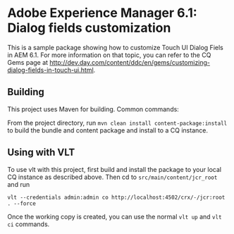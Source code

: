 # Adobe Experience Manager 6.1: Dialog fields customization

This is a sample package showing how to customize Touch UI Dialog Fiels in AEM 6.1. For more information on that topic, you can refer to the CQ Gems page at http://dev.day.com/content/ddc/en/gems/customizing-dialog-fields-in-touch-ui.html.

## Building 
 
This project uses Maven for building. Common commands:

From the project directory, run ``mvn clean install content-package:install`` to build the bundle and content package and install to a CQ instance.

## Using with VLT 
 
To use vlt with this project, first build and install the package to your local CQ instance as described above. Then cd to `src/main/content/jcr_root` and run

    vlt --credentials admin:admin co http://localhost:4502/crx/-/jcr:root . --force

Once the working copy is created, you can use the normal ``vlt up`` and ``vlt ci`` commands.